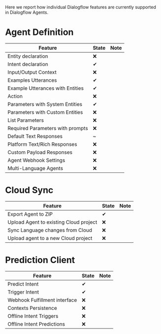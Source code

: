 Here we report how individual Dialogflow features are currently supported in
Dialogflow Agents.

# Agent Definition

| Feature                          | State  | Note |
|----------------------------------|--------|------|
| Entity declaration               | ❌     |      |
| Intent declaration               | ✔     |      |
| Input/Output Context             | ❌     |      |
| Examples Utterances              | ✔     |      |
| Example Utterances with Entities | ✔     |      |
| Action                           | ❌     |      |
| Parameters with System Entities  | ✔     |      |
| Parameters with Custom Entities  | ❌     |      |
| List Parameters                  | ❌     |      |
| Required Parameters with prompts | ❌     |      |
| Default Text Responses           | ~      |      |
| Platform Text/Rich Responses     | ❌     |      |
| Custom Payload Responses         | ❌     |      |
| Agent Webhook Settings           | ❌     |      |
| Multi-Language Agents            | ❌     |      |

# Cloud Sync

| Feature                                | State  | Note |
|----------------------------------------|--------|------|
| Export Agent to ZIP                    | ✔      |      |
| Upload Agent to existing Cloud project | ❌     |      |
| Sync Language changes from Cloud       | ❌     |      |
| Upload agent to a new Cloud project    | ❌     |      |

# Prediction Client

| Feature                       | State  | Note |
|-------------------------------|--------|------|
| Predict Intent                | ✔      |      |
| Trigger Intent                | ✔      |      |
| Webhook Fulfillment interface | ❌     |      |
| Contexts Persistence          | ❌     |      |
| Offline Intent Triggers       | ❌     |      |
| Offline Intent Predictions    | ❌     |      |
